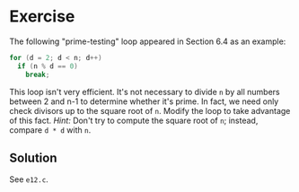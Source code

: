 # Exercise

The following "prime-testing" loop appeared in Section 6.4 as an example:

```c
for (d = 2; d < n; d++)
  if (n % d == 0)
    break;
```

This loop isn't very efficient. It's not necessary to divide `n` by all numbers
between 2 and n-1 to determine whether it's prime. In fact, we need only check
divisors up to the square root of `n`. Modify the loop to take advantage of
this fact. *Hint:* Don't try to compute the square root of `n`; instead,
compare `d * d` with `n`.

## Solution

See `e12.c`.
